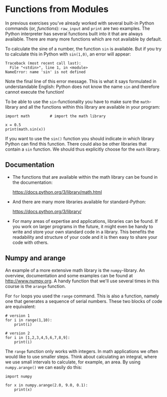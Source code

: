 # Functions from Modules

In previous exercises you've already worked with several built-in Python commands (or, *functions*): `raw_input` and `print` are two examples. The Python interpreter has several functions built into it that are always available. There are many more functions which are not available by default.

To calculate the sine of a number, the function `sin` is available. But if you try to calculate this in Python with `sin(1,0)`, an error will appear:

    Traceback (most recent call last):
      File "<stdin>", line 1, in <module>
    NameError: name 'sin' is not defined

Note the final line of this error message. This is what it says formulated in understandable English: Python does not know the name `sin` and therefore cannot execute the function!

To be able to use the `sin`-functionality you have to make sure the `math`-library and all the functions within this library are available in your program:

    import math         # import the math library

    x = 0.5
    print(math.sin(x))

If you want to use the `sin()` function you should indicate in which library Python can find this function. There could also be other libraries that contain a `sin` function. We should thus explicitly choose for the `math` library.

## Documentation

- The functions that are available within the math library can be found in the documentation:

  <https://docs.python.org/3/library/math.html>

- And there are many more libraries available for standard-Python:

  <https://docs.python.org/3/library/>

- For many areas of expertise and applications, libraries can be found. If you work on larger programs in the future, it might even be handy to write and store your own standard code in a library. This benefits the readability and structure of your code and it is then easy to share your code with others.

## Numpy and arange

An example of a more extensive math library is the `numpy`-library. An overview, documentation and some examples can be found at <http://www.numpy.org>. A handy function that we'll use several times in this course is the `arange` function.

For `for` loops you used the `range` command. This is also a function, namely one that generates a sequence of serial numbers. These two blocks of code are equivalent:

    # version 1
    for i in range(1,10):
        print(i)

    # version 2
    for i in [1,2,3,4,5,6,7,8,9]:
        print(i)

The `range` function only works with integers. In math applications we often would like to use smaller steps. Think about calculating an integral, where we use small intervals to calculate, for example, an area. By using `numpy.arange()` we can easily do this:

    import numpy

    for x in numpy.arange(2.0, 9.0, 0.1):
        print(x)
